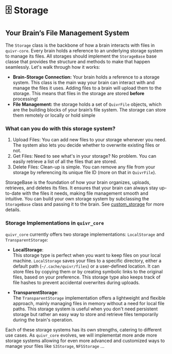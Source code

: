 # 🗄️ Storage

## Your Brain’s File Management System

The `Storage` class is the backbone of how a brain interacts with files in `quivr-core`. Every brain holds a reference to an underlying storage system to manage its files. All storages should implement the `StorageBase` base classe that provides the structure and methods to make that happen seamlessly. Let's walk through how it works:

- **Brain-Storage Connection:** Your brain holds a reference to a storage system. This class is the main way your brain can interact with and manage the files it uses. Adding files to a brain will upload them to the storage. This means that files in the storage are stored **before** processing!
- **File Management:** the storage holds a set of `QuivrFile` objects, which are the building blocks of your brain’s file system. The storage can store them remotely or locally or hold simple

### What can you do with this storage system?

1. Upload Files: You can add new files to your storage whenever you need. The system also lets you decide whether to overwrite existing files or not.
2. Get Files: Need to see what's in your storage? No problem. You can easily retrieve a list of all the files that are stored.
3. Delete Files: Clean-up is simple. You can remove any file from your storage by referencing its unique file ID (more on that in `QuivrFile`).

StorageBase is the foundation of how your brain organizes, uploads, retrieves, and deletes its files. It ensures that your brain can always stay up-to-date with the files it needs, making file management smooth and intuitive. You can build your own storage system by subclassing the `StorageBase` class and passing it to the brain. See [custom_storage](../examples/custom_storage.md) for more details.

### Storage Implementations in `quivr_core`

`quivr_core` currently offers two storage implementations: `LocalStorage` and `TransparentStorage`:

- **LocalStorage**:  
  This storage type is perfect when you want to keep files on your local machine. `LocalStorage` saves your files to a specific directory, either a default path (`~/.cache/quivr/files`) or a user-defined location. It can store files by copying them or by creating symbolic links to the original files, based on your preference. This storage type also keeps track of file hashes to prevent accidental overwrites during uploads.

- **TransparentStorage**:  
  The `TransparentStorage` implementation offers a lightweight and flexible approach, mainly managing files in memory without a need for local file paths. This storage system is useful when you don't need persistent storage but rather an easy way to store and retrieve files temporarily during the brain's operation.

Each of these storage systems has its own strengths, catering to different use cases. As `quivr_core` evolves, we will implementat more ande more storage systems allowing for even more advanced and customized ways to manage your files like `S3Storage`, `NFSStorage` ...
